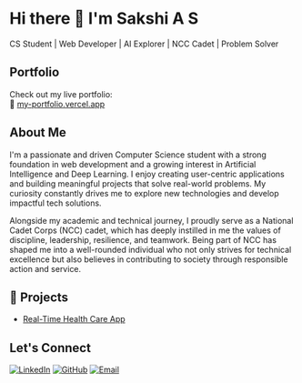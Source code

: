 # Hi there 👋 I'm Sakshi A S

CS Student | Web Developer | AI Explorer | NCC Cadet | Problem Solver

##  Portfolio
Check out my live portfolio:  
🔗 [my-portfolio.vercel.app](https://my-portfolio-pearl-ten-55.vercel.app/)

##  About Me
I'm a passionate and driven Computer Science student with a strong foundation in web development and a growing interest in Artificial Intelligence and Deep Learning. I enjoy creating user-centric applications and building meaningful projects that solve real-world problems. My curiosity constantly drives me to explore new technologies and develop impactful tech solutions.

Alongside my academic and technical journey, I proudly serve as a National Cadet Corps (NCC) cadet, which has deeply instilled in me the values of discipline, leadership, resilience, and teamwork. Being part of NCC has shaped me into a well-rounded individual who not only strives for technical excellence but also believes in contributing to society through responsible action and service.

## 📌 Projects
- [Real-Time Health Care App](https://real-time-health-care.vercel.app/)

  

##  Let's Connect
[![LinkedIn](https://img.shields.io/badge/-LinkedIn-blue?style=flat-square&logo=linkedin)](https://www.linkedin.com/in/sakshi-kumar-66375a2ab/)
[![GitHub](https://img.shields.io/badge/-GitHub-black?style=flat-square&logo=github)](https://github.com/Sakshi1027)
[![Email](https://img.shields.io/badge/-Email-red?style=flat-square&logo=gmail)](mailto:sakshias.cs23@rvce.edu.in)

